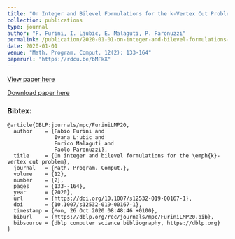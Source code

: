 ```yaml
---
title: "On Integer and Bilevel Formulations for the k-Vertex Cut Problem"
collection: publications
type: journal
author: "F. Furini, I. Ljubić, E. Malaguti, P. Paronuzzi"
permalink: /publication/2020-01-01-on-integer-and-bilevel-formulations-for-the-k-vertex-cut-problem
date: 2020-01-01
venue: "Math. Program. Comput. 12(2): 133-164"
paperurl: "https://rdcu.be/bMFkX"
---
```


[View paper here](https://rdcu.be/bMFkX)

[Download paper here]({{site.url}}/docs/publications/kVertexCut_rev.pdf)

### Bibtex:

```
@article{DBLP:journals/mpc/FuriniLMP20,
  author    = {Fabio Furini and
               Ivana Ljubic and
               Enrico Malaguti and
               Paolo Paronuzzi},
  title     = {On integer and bilevel formulations for the \emph{k}-vertex cut problem},
  journal   = {Math. Program. Comput.},
  volume    = {12},
  number    = {2},
  pages     = {133--164},
  year      = {2020},
  url       = {https://doi.org/10.1007/s12532-019-00167-1},
  doi       = {10.1007/s12532-019-00167-1},
  timestamp = {Mon, 26 Oct 2020 08:48:46 +0100},
  biburl    = {https://dblp.org/rec/journals/mpc/FuriniLMP20.bib},
  bibsource = {dblp computer science bibliography, https://dblp.org}
}
```
